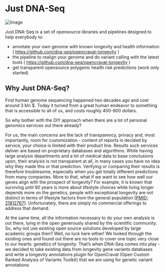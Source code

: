 # Just DNA-Seq #
![Image](just_dna_seq.png)

Just DNA-Seq is a set of opensource libraries and pipelines designed to help everybody to:
* annotate your own genome with known longevity and health information ( https://github.com/dna-seq/opencravat-longevity )
* the pipeline to realign your genome and do variant calling with the latest tools ( https://github.com/dna-seq/opencravat-longevity )
* get transparent opensource polygenic health risk predictions (work only started)

## Why Just DNA-Seq? ##

First human genome sequencing happened two decades ago and cost around 3 bln $. 
Today it turned from a great human endeavor to something that is accessible to all of us, and costs roughly 400-800 dollars.

So why bother with the DIY approach when there are a lot of personal genomics services out there already?

For us, the main concerns are the lack of transparency, privacy and, most importantly, room for customization - content of reports is decided by service, your choice is limited with their product line. Results such services deliver are based on proprietary databases and algorithms. While having large analysis departments and a lot of medical data to base conclusions upon, their analysis is not transparent at all, in many cases you have no idea why they made this or that prediction. Verifying or comparing their results is therefore troublesome, especially when you get totally different predictions from many companies.
More to that, what if we want to see how well our genes align with the prospect of longevity? For example, it is known that surviving until 90 years is more about lifestyle choices while living longer depends more on the genetics, people with exceptional longevity are not distinct in terms of lifestyle factors from the general population [[PMID: 21812767](https://doi.org/10.1111/j.1532-5415.2011.03498.x)]. Unfortunately, there are simply no commercial offerings to address that demand.

At the same time, all the information necessary to do your own analysis is out there, lying in the open generously shared by the scientific community. 
So, why not use existing open source solutions developed by large academic groups then? 
Well, no luck here either! 
We looked through the existing ones and found out there are no tools to cover one topic very close to our hearts: genetics of longevity. That’s when DNA-Seq comes into play - we decided to take existing data from longevity gene variants databases and write a longevity annotations plugin for OpenCravat (Open Custom Ranked Analysis of Variants Toolkit) that we are using for genetic variant annotations

